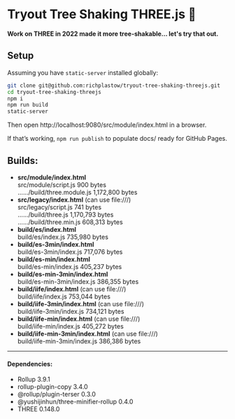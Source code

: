 # Tryout Tree Shaking THREE.js 🌳

__Work on THREE in 2022 made it more tree-shakable... let's try that out.__

## Setup

Assuming you have `static-server` installed globally:

```sh
git clone git@github.com:richplastow/tryout-tree-shaking-threejs.git
cd tryout-tree-shaking-threejs
npm i
npm run build
static-server
```

Then open http://localhost:9080/src/module/index.html in a browser.

If that’s working, `npm run publish` to populate docs/ ready for GitHub Pages.

## Builds:

<ul>
    <li>
        <b>src/module/index.html</b><br>
        <span>src/module/script.js 900 bytes</span><br>
        <span>....../build/three.module.js 1,172,800 bytes</span>
    </li>
    <li>
        <b>src/legacy/index.html</b> (can use file:///)<br>
        <span>src/legacy/script.js 741 bytes</span><br>
        <span>....../build/three.js 1,170,793 bytes</span><br>
        <span>....../build/three.min.js 608,313 bytes</span>
    </li>
    <li>
        <b>build/es/index.html</b><br>
        <span>build/es/index.js 735,980 bytes</span>
    </li>
    <li>
        <b>build/es-3min/index.html</b><br>
        <span>build/es-3min/index.js 717,076 bytes</span>
    </li>
    <li>
        <b>build/es-min/index.html</b><br>
        <span>build/es-min/index.js 405,237 bytes</span>
    </li>
    <li>
        <b>build/es-min-3min/index.html</b><br>
        <span>build/es-min-3min/index.js 386,355 bytes</span>
    </li>
    <li>
        <b>build/iife/index.html</b> (can use file:///)<br>
        <span>build/iife/index.js 753,044 bytes</span>
    </li>
    <li>
        <b>build/iife-3min/index.html</b> (can use file:///)<br>
        <span>build/iife-3min/index.js 734,121 bytes</span>
    </li>
    <li>
        <b>build/iife-min/index.html</b> (can use file:///)<br>
        <span>build/iife-min/index.js 405,272 bytes</span>
    </li>
    <li>
        <b>build/iife-min-3min/index.html</b> (can use file:///)<br>
        <span>build/iife-min-3min/index.js 386,386 bytes</span>
    </li>
</ul>
<hr>

<h4>Dependencies:</h4>
<ul>
    <li>Rollup 3.9.1</li>
    <li>rollup-plugin-copy 3.4.0</li>
    <li>@rollup/plugin-terser 0.3.0</li>
    <li>@yushijinhun/three-minifier-rollup 0.4.0</li>
    <li>THREE 0.148.0</li>
</ul>
